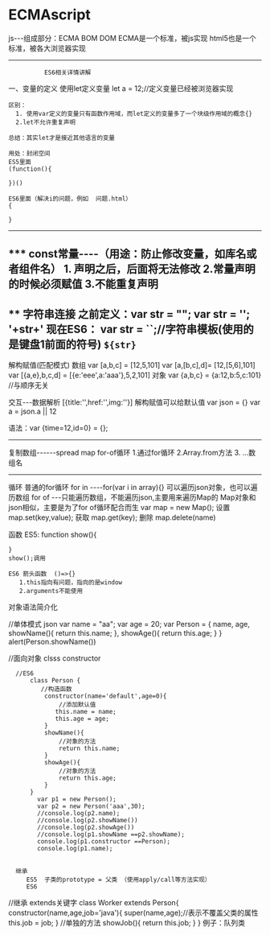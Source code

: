 # ECMAscript
js---组成部分：ECMA BOM  DOM
ECMA是一个标准，被js实现
html5也是一个标准，被各大浏览器实现

************************************************
              ES6相关详情讲解

一、变量的定义
    使用let定义变量    let a = 12;//定义变量已经被浏览器实现

    区别：
      1. 使用var定义的变量只有函数作用域，而let定义的变量多了一个块级作用域的概念{}
      2.let不允许重复声明

    总结：其实let才是接近其他语言的变量

    用处：封闭空间
    ES5里面
    (function(){

    })()

    ES6里面（解决i的问题，例如  问题.html）
    {

    }
-----------------------------------------------------
***  const常量----（用途：防止修改变量，如库名或者组件名）
       1. 声明之后，后面将无法修改
       2.常量声明的时候必须赋值
       3.不能重复声明
----------------------------------------------------------
**   字符串连接
   之前定义：var str = ""; var str = '';   '+str+'
   现在ES6： var str = ``;//字符串模板(使用的是键盘1前面的符号)   `${str}`
----------------------------------------------------------
解构赋值(匹配模式)
   数组
      var [a,b,c] = [12,5,101]  var [a,[b,c],d]= [12,[5,6],101]
      var [{a,e},b,c,d] = [{e:'eee',a:'aaa'},5,2,101]
   对象
   var {a,b,c} = {a:12,b:5,c:101} //与顺序无关

   交互---数据解析
    [{title:'',href:'',img:''}]
  解构赋值可以给默认值
  var json = {}
  var a = json.a || 12

  语法：var {time=12,id=0} = {};

-----------------------------------------------------------------
  复制数组------spread map for-of循环
        1.通过for循环
        2.Array.from方法
        3. ...数组名

 ---------------------------------------------------------------
 循环
     普通的for循环
     for in ----for(var i in array){} 可以遍历json对象，也可以遍历数组
     for of  ---只能遍历数组，不能遍历json,主要用来遍历Map的
     Map对象和json相似，主要是为了for of循环配合而生
     var map = new Map();
     设置 map.set(key,value);  获取  map.get(key); 删除 map.delete(name)

函数
   ES5:
    function show(){

    }
    show();调用

    ES6 箭头函数  ()=>{}
       1.this指向有问题，指向的是window
       2.arguments不能使用

对象语法简介化

  //单体模式
  json
   var name = "aa";
          var age = 20;
          var Person = {
              name,
              age,
              showName(){
                  return this.name;
              },
              showAge(){
                  return this.age;
              }
          }
          alert(Person.showName())

   //面向对象
    clsss      constructor

      //ES6
          class Person {
             //构造函数
              constructor(name='default',age=0){
                  //添加默认值
                 this.name = name;
                 this.age = age;
              }
              showName(){
                  //对象的方法
                  return this.name;
              }
              showAge(){
                  //对象的方法
                  return this.age;
              }
          }
            var p1 = new Person();
            var p2 = new Person('aaa',30);
            //console.log(p2.name);
            //console.log(p2.showName())
            //console.log(p2.showAge())
            //console.log(p1.showName ==p2.showName);
            console.log(p1.constructor ==Person);
            console.log(p1.name);


      继承
         ES5  子类的prototype = 父类 （使用apply/call等方法实现）
         ES6
  //继承  extends关键字
        class Worker extends Person{
            constructor(name,age,job='java'){
                super(name,age);//表示不覆盖父类的属性
                this.job = job;
            }
            //单独的方法
            showJob(){
                return this.job;
            }
        }
   例子：队列类












